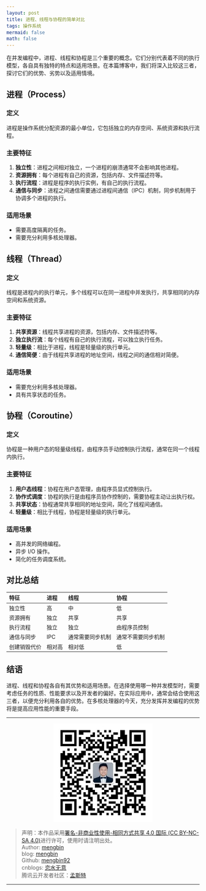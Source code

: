```yaml
---
layout: post
title: 进程、线程与协程的简单对比
tags: 操作系统
mermaid: false
math: false
---  
```


在并发编程中，进程、线程和协程是三个重要的概念。它们分别代表着不同的执行模型，各自具有独特的特点和适用场景。在本篇博客中，我们将深入比较这三者，探讨它们的优势、劣势以及适用情境。

## 进程（Process）

### 定义

进程是操作系统分配资源的最小单位，它包括独立的内存空间、系统资源和执行流程。

### 主要特征

1. **独立性**：进程之间相对独立，一个进程的崩溃通常不会影响其他进程。
2. **资源拥有**：每个进程有自己的资源，包括内存、文件描述符等。
3. **执行流程**：进程是程序的执行实例，有自己的执行流程。
4. **通信与同步**：进程之间通信需要通过进程间通信（IPC）机制，同步机制用于协调多个进程的执行。

### 适用场景

- 需要高度隔离的任务。
- 需要充分利用多核处理器。

## 线程（Thread）

### 定义

线程是进程内的执行单元，多个线程可以在同一进程中并发执行，共享相同的内存空间和系统资源。

### 主要特征

1. **共享资源**：线程共享进程的资源，包括内存、文件描述符等。
2. **独立执行流**：每个线程有自己的执行流程，可以独立执行任务。
3. **轻量级**：相比于进程，线程是轻量级的执行单元。
4. **通信简便**：由于线程共享进程的地址空间，线程之间的通信相对简便。

### 适用场景

- 需要充分利用多核处理器。
- 具有共享状态的任务。

## 协程（Coroutine）

### 定义

协程是一种用户态的轻量级线程，由程序员手动控制执行流程，通常在同一个线程内执行。

### 主要特征

1. **用户态线程**：协程在用户态管理，由程序员显式控制执行。
2. **协作式调度**：协程的执行是由程序员协作控制的，需要协程主动让出执行权。
3. **共享状态**：协程通常共享相同的地址空间，简化了线程间通信。
4. **轻量级**：相比于线程，协程是轻量级的执行单元。

### 适用场景

- 高并发的网络编程。
- 异步 I/O 操作。
- 简化的任务调度系统。

## 对比总结

| 特征 | 进程 | 线程 | 协程 |
| :--- | :--- | :--- | :--- |
| 独立性 | 高 | 中 | 低 |
| 资源拥有 | 独立 | 共享 | 共享 |
| 执行流程 | 独立 | 独立 | 由程序员控制 |
| 通信与同步 | IPC | 通常需要同步机制 | 通常不需要同步机制 |
| 创建销毁代价 | 相对高 | 相对低 | 低 |

## 结语

进程、线程和协程各自有其优势和适用场景。在选择使用哪一种并发模型时，需要考虑任务的性质、性能要求以及开发者的偏好。在实际应用中，通常会结合使用这三者，以便充分利用各自的优势。在多核处理器的今天，充分发挥并发编程的优势将是提高应用性能的重要手段。

---

<div align="center">
  <img src="../img/qrcode_wechat.jpg" alt="孟斯特">
</div>

> 声明：本作品采用[署名-非商业性使用-相同方式共享 4.0 国际 (CC BY-NC-SA 4.0)](https://creativecommons.org/licenses/by-nc-sa/4.0/deed.zh)进行许可，使用时请注明出处。  
> Author: [mengbin](mengbin1992@outlook.com)  
> blog: [mengbin](https://mengbin.top)  
> Github: [mengbin92](https://mengbin92.github.io/)  
> cnblogs: [恋水无意](https://www.cnblogs.com/lianshuiwuyi/)  
> 腾讯云开发者社区：[孟斯特](https://cloud.tencent.com/developer/user/6649301)  

---
